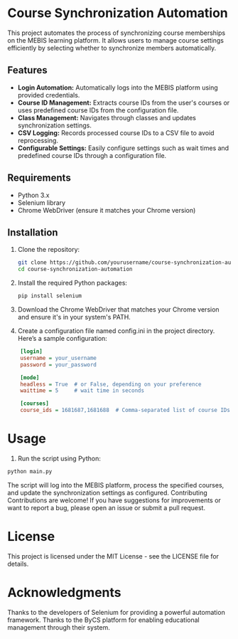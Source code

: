 # Course Synchronization Automation

This project automates the process of synchronizing course memberships on the MEBIS learning platform. It allows users to manage course settings efficiently by selecting whether to synchronize members automatically.

## Features

- **Login Automation:** Automatically logs into the MEBIS platform using provided credentials.
- **Course ID Management:** Extracts course IDs from the user's courses or uses predefined course IDs from the configuration file.
- **Class Management:** Navigates through classes and updates synchronization settings.
- **CSV Logging:** Records processed course IDs to a CSV file to avoid reprocessing.
- **Configurable Settings:** Easily configure settings such as wait times and predefined course IDs through a configuration file.

## Requirements

- Python 3.x
- Selenium library
- Chrome WebDriver (ensure it matches your Chrome version)

## Installation

1. Clone the repository:
   ```bash
   git clone https://github.com/yourusername/course-synchronization-automation.git
   cd course-synchronization-automation
   ```

2. Install the required Python packages:
    ```bash
    pip install selenium
    ```
3. Download the Chrome WebDriver that matches your Chrome version and ensure it's in your system's PATH.

4. Create a configuration file named config.ini in the project directory. Here’s a sample configuration:
```ini
    [login]
    username = your_username
    password = your_password

    [mode]
    headless = True  # or False, depending on your preference
    waittime = 5     # wait time in seconds

    [courses]
    course_ids = 1681687,1681688  # Comma-separated list of course IDs (optional)
```
# Usage
1. Run the script using Python:
```bash
python main.py
```
The script will log into the MEBIS platform, process the specified courses, and update the synchronization settings as configured.
Contributing
Contributions are welcome! If you have suggestions for improvements or want to report a bug, please open an issue or submit a pull request.

# License
This project is licensed under the MIT License - see the LICENSE file for details.

# Acknowledgments
Thanks to the developers of Selenium for providing a powerful automation framework.
Thanks to the ByCS platform for enabling educational management through their system.
